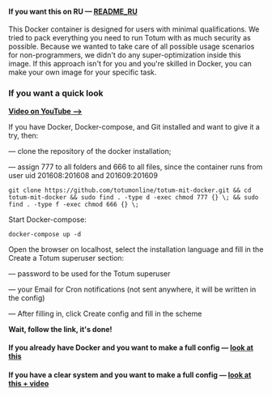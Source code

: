 #### If you want this on RU — [README_RU](https://github.com/totumonline/totum-mit-docker/blob/main/README_RU.md)

This Docker container is designed for users with minimal qualifications. We tried to pack everything you need to run Totum with as much security as possible. Because we wanted to take care of all possible usage scenarios for non-programmers, we didn't do any super-optimization inside this image. If this approach isn't for you and you're skilled in Docker, you can make your own image for your specific task.


### If you want a quick look

**[Video on YouTube —>](https://www.youtube.com/watch?v=FELVA3GuvhQ)**

If you have Docker, Docker-compose, and Git installed and want to give it a try, then:

— clone the repository of the docker installation;

— assign 777 to all folders and 666 to all files, since the container runs from user uid 201608:201608 and 201609:201609

```
git clone https://github.com/totumonline/totum-mit-docker.git && cd totum-mit-docker && sudo find . -type d -exec chmod 777 {} \; && sudo find . -type f -exec chmod 666 {} \;
```



Start Docker-compose:

```
docker-compose up -d
```



Open the browser on localhost, select the installation language and fill in the Create a Totum superuser section:

— password to be used for the Totum superuser

— your Email for Cron notifications (not sent anywhere, it will be written in the config)

— After filling in, click Create config and fill in the scheme

**Wait, follow the link, it's done!**



#### If you already have Docker and you want to make a full config — [look at this](https://github.com/totumonline/totum-mit-docker/blob/main/IF_YOU_ALREADY_HAVE_DOCKER.md)



#### If you have a clear system and you want to make a full config — [look at this + video](https://github.com/totumonline/totum-mit-docker/blob/main/FULL_CONFIG_ON_CLEAR_UBUNTU.md)


